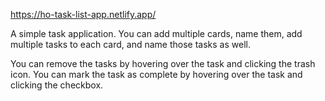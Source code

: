 https://ho-task-list-app.netlify.app/

A simple task application. You can add multiple cards, name them, add multiple tasks to each card, and name those tasks as well.

You can remove the tasks by hovering over the task and clicking the trash icon. You can mark the task as complete by hovering over the task and clicking the checkbox.
